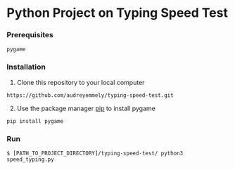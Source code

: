 # Python Project on Typing Speed Test

### Prerequisites 

```
pygame
```

### Installation
1. Clone this repository to your local computer
```
https://github.com/audreyemmely/typing-speed-test.git
```

2. Use the package manager [pip](https://pip.pypa.io/en/stable/installing/) to install pygame
```
pip install pygame
```

### Run
```
$ [PATH_TO_PROJECT_DIRECTORY]/typing-speed-test/ python3 speed_typing.py
```
